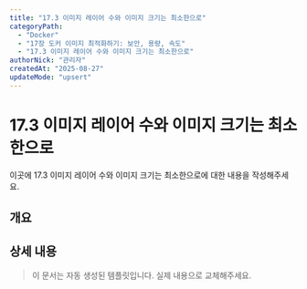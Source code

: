 ```yaml
---
title: "17.3 이미지 레이어 수와 이미지 크기는 최소한으로"
categoryPath:
  - "Docker"
  - "17장 도커 이미지 최적화하기: 보안, 용량, 속도"
  - "17.3 이미지 레이어 수와 이미지 크기는 최소한으로"
authorNick: "관리자"
createdAt: "2025-08-27"
updateMode: "upsert"
---
```


# 17.3 이미지 레이어 수와 이미지 크기는 최소한으로

이곳에 17.3 이미지 레이어 수와 이미지 크기는 최소한으로에 대한 내용을 작성해주세요.

## 개요

<!-- 내용을 작성해주세요 -->

## 상세 내용

<!-- 내용을 작성해주세요 -->

> 이 문서는 자동 생성된 템플릿입니다. 실제 내용으로 교체해주세요.
